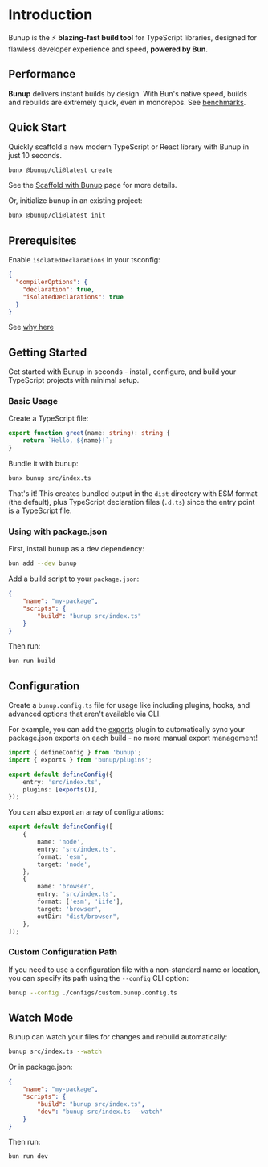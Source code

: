 # Introduction

Bunup is the ⚡️ **blazing-fast build tool** for TypeScript libraries, designed for flawless developer experience and speed, **powered by Bun**.

## Performance

**Bunup** delivers instant builds by design. With Bun's native speed, builds and rebuilds are extremely quick, even in monorepos. See [benchmarks](https://gugustinette.github.io/bundler-benchmark/).

<div style="position: absolute; width: 1px; height: 1px; padding: 0; margin: -1px; overflow: hidden; clip: rect(0, 0, 0, 0); white-space: nowrap; border-width: 0;" aria-hidden="false">
<table>
<thead>
<tr>
<th>Tool</th>
<th>Build Time (s)</th>
<th>Relative Speed</th>
</tr>
</thead>
<tbody>
<tr>
<td>bunup</td>
<td>0.37 s</td>
<td>baseline</td>
</tr>
<tr>
<td>tsdown</td>
<td>0.41 s</td>
<td>1.11× slower</td>
</tr>
<tr>
<td>rslib</td>
<td>1.41 s</td>
<td>3.81× slower</td>
</tr>
<tr>
<td>unbuild</td>
<td>3.19 s</td>
<td>8.62× slower</td>
</tr>
<tr>
<td>tsup</td>
<td>3.37 s</td>
<td>9.11× slower</td>
</tr>
</tbody>
</table>
</div>

## Quick Start

Quickly scaffold a new modern TypeScript or React library with Bunup in just 10 seconds.

```sh
bunx @bunup/cli@latest create
```

See the [Scaffold with Bunup](./docs/scaffold-with-bunup.md) page for more details.

Or, initialize bunup in an existing project:

```sh
bunx @bunup/cli@latest init
```

## Prerequisites

Enable `isolatedDeclarations` in your tsconfig:

```json [tsconfig.json] {4}
{
  "compilerOptions": {
    "declaration": true,
    "isolatedDeclarations": true
  }
}
```

See [why here](/docs/guide/typescript-declarations#isolated-declarations)

## Getting Started

Get started with Bunup in seconds - install, configure, and build your TypeScript projects with minimal setup.

### Basic Usage

Create a TypeScript file:

```typescript [src/index.ts]
export function greet(name: string): string {
	return `Hello, ${name}!`;
}
```

Bundle it with bunup:

```sh
bunx bunup src/index.ts
```

That's it! This creates bundled output in the `dist` directory with ESM format (the default), plus TypeScript declaration files (`.d.ts`) since the entry point is a TypeScript file.

### Using with package.json

First, install bunup as a dev dependency:

```sh
bun add --dev bunup
```

Add a build script to your `package.json`:

```json [package.json]
{
	"name": "my-package",
	"scripts": {
		"build": "bunup src/index.ts"
	}
}
```

Then run:

```sh
bun run build
```

## Configuration

Create a `bunup.config.ts` file for usage like including plugins, hooks, and advanced options that aren't available via CLI.

For example, you can add the [exports](/docs/plugins/exports) plugin to automatically sync your package.json exports on each build - no more manual export management!

```typescript [bunup.config.ts]
import { defineConfig } from 'bunup';
import { exports } from 'bunup/plugins';

export default defineConfig({
	entry: 'src/index.ts',
	plugins: [exports()],
});
```

You can also export an array of configurations:

```typescript [bunup.config.ts]
export default defineConfig([
	{
		name: 'node',
		entry: 'src/index.ts',
		format: 'esm',
		target: 'node',
	},
	{
		name: 'browser',
		entry: 'src/index.ts',
		format: ['esm', 'iife'],
		target: 'browser',
		outDir: "dist/browser",
	},
]);
```

### Custom Configuration Path

If you need to use a configuration file with a non-standard name or location, you can specify its path using the `--config` CLI option:

```sh
bunup --config ./configs/custom.bunup.config.ts
```

## Watch Mode

Bunup can watch your files for changes and rebuild automatically:

```sh
bunup src/index.ts --watch
```

Or in package.json:

```json [package.json] 5
{
	"name": "my-package",
	"scripts": {
		"build": "bunup src/index.ts",
		"dev": "bunup src/index.ts --watch"
	}
}
```

Then run:

```sh
bun run dev
```
